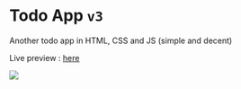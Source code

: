 # Todo App <code>v3</code>
Another todo app in HTML, CSS and JS (simple and decent)

Live preview : [here](https://another-todo-app-v3.netlify.app)

<kbd>
<img src="https://d33wubrfki0l68.cloudfront.net/60caf1f7840ebe9d2a7b280e/screenshot_2021-06-17-06-55-56-0000.png"/>
</kbd>
